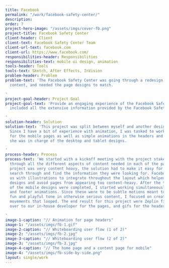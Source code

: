 ```yaml
---
title: Facebook
permalink: "/work/facebook-safety-center/"
description: 
order: 7
project-hero-image: "/assets/imgs/cover-fb.png"
project-title: Facebook Safety Center
client-header: Client
client-text: Facebook Safety Center Team
client-url-text: facebook.com
client-url: https://www.facebook.com/
responsibilities-header: Responsibilities
responsibilities-text: mobile ui design, animation
tools-header: Tools
tools-text: Sketch, After Effects, InVision
problem-header: Problem
problem-text: 'The Facebook Safety Center was going through a redesign of all its
  content, and needed the page designs to match.

'
project-goal-header: Project Goal
project-goal-text: 'Provide an engaging experience of the Facebook Safety Center that
  included all the extensive information provided by the Facebook Safety team.

'
solution-header: Solution
solution-text: 'This project was split between myself and another designer on my team.
  Since I have a bit of experience with animation, I was tasked to work on the design
  for the mobile pages as well as simple animations in the headers and footers, while
  she was in charge of the desktop and tablet designs.

'
process-header: Process
process-text: 'We started with a kickoff meeting with the project stakeholders, talking
  through all the different aspects of content needed in each of the pages. As this
  project was very content heavy, the solution had to make it easy for readers to
  search through and find the information they were looking for. Facebook provided
  us with illustrations to integrate throughout the layout which helped breakup our
  designs and avoid pages from appearing too content-heavy. After the the main parts
  of the mobile designs were completed, I started working simultaneously on the header
  and footer animations. Since these were to be subtle motions meant to provide a
  fun and playful tone in otherwise serious content, I focused on creating slight
  movements that looped. The end result for this project were Zeplin files passed
  over to our in-house developer for the pages, and gifs for the headers and footers.

'
image-1-caption: "// Animation for page headers"
image-1: "/assets/imgs/fb-1.gif"
image-2-caption: "// Whiteboarding user flow (1 of 2)"
image-2: "/assets/imgs/fb-2.jpg"
image-3-caption: "// Whiteboarding user flow (2 of 2)"
image-3: "/assets/imgs/fb-3.jpg"
image-4-caption: "// The home page and a content page for mobile"
image-4: "/assets/imgs/fb-side-by-side.png"
layout: single/work
---
```


